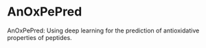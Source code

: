 # AnOxPePred
AnOxPePred: Using deep learning for the prediction of antioxidative properties of peptides.
